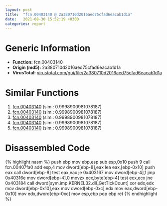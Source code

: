 ```yaml
---
layout: post
title:  "fcn.00403140 @ 2a380710d2016aed75cfad6eacab1d1a"
date:   2021-08-30 15:52:19 +0300
categories: report
---
```


# Generic Information
- **Function:** fcn.00403140
- **Origin (md5):** 2a380710d2016aed75cfad6eacab1d1a
- **VirusTotal:** [virustotal.com/gui/file/2a380710d2016aed75cfad6eacab1d1a][virustotal_ref]



# Similar Functions

1. [fcn.00403140][similar_1_ref] (sim.: 0.9998900981078187)
2. [fcn.00403140][similar_2_ref] (sim.: 0.9998900981078187)
3. [fcn.00403140][similar_3_ref] (sim.: 0.9998900981078187)
4. [fcn.00403140][similar_4_ref] (sim.: 0.9998900981078187)
5. [fcn.00403140][similar_5_ref] (sim.: 0.9998900981078187)


# Disassembled Code

{% highlight nasm %}
push ebp
mov ebp,esp
sub esp,0x10
push 9
call fcn.00407fa0
add esp,4
mov dword[ebp-8],eax
lea eax,[ebp-0x10]
push eax
call dword[ebp-8]
test eax,eax
je 0x403167
mov dword[ebp-4],1
jmp 0x40316e
mov dword[ebp-4],0
movzx ecx,byte[ebp-4]
test ecx,ecx
jne 0x403184
call dword[sym.imp.KERNEL32.dll_GetTickCount]
xor edx,edx
mov dword[ebp-0x10],eax
mov dword[ebp-0xc],edx
mov eax,dword[ebp-0x10]
mov edx,dword[ebp-0xc]
mov esp,ebp
pop ebp
ret 
{% endhighlight %}


[similar_1_ref]: /report/fcn.00403140@f47bfed80cd39ec1aff63db618c8814f
[similar_2_ref]: /report/fcn.00403140@125511dc58d9fe5b15e0562013727778
[similar_3_ref]: /report/fcn.00403140@da55f6ad71c51a7bfc62709434cb3d45
[similar_4_ref]: /report/fcn.00403140@985d3a961f1a2ad37039ba25bf21c0ee
[similar_5_ref]: /report/fcn.00403140@2dd6da6129e47fd72c5b6249eef16bbb
[virustotal_ref]: https://www.virustotal.com/gui/file/2a380710d2016aed75cfad6eacab1d1a